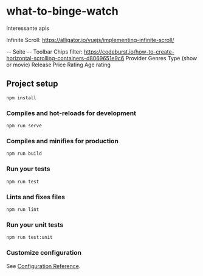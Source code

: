 # what-to-binge-watch

Interessante apis

Infinite Scroll: https://alligator.io/vuejs/implementing-infinite-scroll/

-- Seite --
  Toolbar
  Chips filter: https://codeburst.io/how-to-create-horizontal-scrolling-containers-d8069651e9c6
    Provider
    Genres
    Type (show or movie)
    Release
    Price
    Rating
    Age rating



## Project setup
```
npm install
```

### Compiles and hot-reloads for development
```
npm run serve
```

### Compiles and minifies for production
```
npm run build
```

### Run your tests
```
npm run test
```

### Lints and fixes files
```
npm run lint
```

### Run your unit tests
```
npm run test:unit
```

### Customize configuration
See [Configuration Reference](https://cli.vuejs.org/config/).
